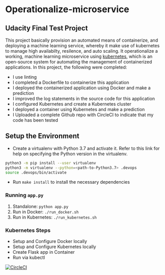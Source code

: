 # Operationalize-microservice

## Udacity Final Test Project

This project basically provision an automated means of containerize, and deploying a machine learning service, whereby it make use of kubernetes to manage high availabilty, resilence, and auto scaling.
It operationalize a working, machine learning microservice using [kubernetes](https://kubernetes.io/), which is an open-source system for automating the management of containerized applications.
In this project, the following were completed:

- I use linting
- I completed a Dockerfile to containerize this application
- I deployed the containerized application using Docker and make a prediction
- I improved the log statements in the source code for this application
- I configured Kubernetes and create a Kubernetes cluster
- I deployed a container using Kubernetes and make a prediction
- I Uploaded a complete Github repo with CircleCI to indicate that my code has been tested

## Setup the Environment

- Create a virtualenv with Python 3.7 and activate it. Refer to this link for help on specifying the Python version in the virtualenv.

```bash
python3 -m pip install --user virtualenv
python3 -m virtualenv --python=<path-to-Python3.7> .devops
source .devops/bin/activate
```

- Run `make install` to install the necessary dependencies

### Running `app.py`

1. Standalone: `python app.py`
2. Run in Docker: `./run_docker.sh`
3. Run in Kubernetes: `./run_kubernetes.sh`

### Kubernetes Steps

- Setup and Configure Docker locally
- Setup and Configure Kubernetes locally
- Create Flask app in Container
- Run via kubectl

[![CircleCI](https://dl.circleci.com/status-badge/img/gh/olayodepossible/Operationalize-microservice/tree/main.svg?style=svg)](https://dl.circleci.com/status-badge/redirect/gh/olayodepossible/Operationalize-microservice/tree/main)
